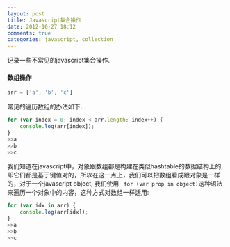 ```yaml
---
layout: post
title: Javascript集合操作
date: 2012-10-27 18:12
comments: true
categories: javascript, collection
---
```


记录一些不常见的javascript集合操作.

#### 数组操作
``` javascript 
arr = ['a', 'b', 'c']
```
常见的遍历数组的办法如下:
``` javascript
for (var index = 0; index < arr.length; index++) { 
    console.log(arr[index]); 
}
>>a
>>b
>>c
```
我们知道在javascript中，对象跟数组都是构建在类似hashtable的数据结构上的, 即它们都是基于键值对的，所以在这一点上，我们可以把数组看成跟对象是一样的，对于一个javascript object, 我们使用 ` for (var prop in object)`这种语法来遍历一个对象中的内容，这种方式对数组一样适用:
``` javascript
for (var idx in arr) {
    console.log(arr[idx]); 
}
>>a
>>b
>>c
```


